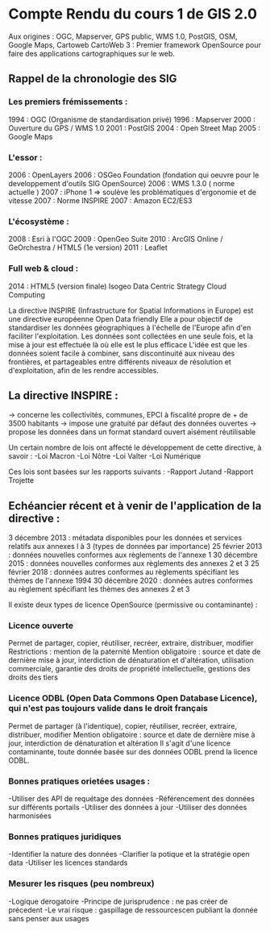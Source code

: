 # Compte Rendu du cours 1 de GIS 2.0

Aux origines : OGC, Mapserver, GPS public, WMS 1.0, PostGIS, OSM, Google Maps, Cartoweb
CartoWeb 3 : Premier framework OpenSource pour faire des applications cartographiques sur le web.

## Rappel de la chronologie des SIG

### Les premiers frémissements : 
1994 : OGC (Organisme de standardisation privé)
1996 : Mapserver
2000 : Ouverture du GPS / WMS 1.0
2001 : PostGIS
2004 : Open Street Map
2005 : Google Maps

### L'essor :
2006 : OpenLayers
2006 : OSGeo Foundation (fondation qui oeuvre pour le developpement d'outils SIG OpenSource)
2006 : WMS 1.3.0 ( norme actuelle )
2007 : iPhone 1 => soulève les problématiques d'ergonomie et de vitesse 
2007 : Norme INSPIRE
2007 : Amazon EC2/ES3

### L'écosystème :
2008 : Esri à l'OGC
2009 : OpenGeo Suite
2010 : ArcGIS Online / GeOrchestra / HTML5 (1e version)
2011 : Leaflet

### Full web & cloud :
2014 : HTML5 (version finale)
Isogeo
Data Centric Strategy
Cloud Computing

La directive INSPIRE (Infrastructure for Spatial Informations in Europe) est une directive européenne Open Data friendly
Elle a pour objectif de standardiser les données géographiques à l'échelle de l'Europe afin d'en faciliter l'exploitation.
Les données sont collectées en une seule fois, et la mise à jour est effectuée là où elle est le plus efficace
L'idée est que les données soient facile à combiner, sans discontinuité aux niveau des frontières, et partageables entre différents niveaux de résolution et d'exploitation, afin de les rendre accessibles.

## La directive INSPIRE :
-> concerne les collectivités, communes, EPCI à fiscalité propre de + de 3500 habitants
-> impose une gratuité par défaut des données ouvertes
-> propose les données dans un format standard ouvert aisément réutilisable

Un certain nombre de lois ont affecté le développement de cette directive, à savoir :
-Loi Macron
-Loi Nôtre
-Loi Valter
-Loi Numérique

Ces lois sont basées sur les rapports suivants :
-Rapport Jutand
-Rapport Trojette

## Echéancier récent et à venir de l'application de la directive :

3 décembre 2013 : métadata disponibles pour les données et services relatifs aux annexes l à 3 (types de données par importance)
25 février 2013 : données nouvelles conformes aux règlements de l'annexe 1
30 décembre 2015 : données nouvelles conformes aux règlements des annexes 2 et 3
25 février 2018 : données autres conformes au règlements spécifiant les thèmes de l'annexe 1994
30 décembre 2020 : données autres conformes au règlement spécifiant les thèmes des annexes 2 et 3

Il existe deux types de licence OpenSource (permissive ou contaminante) :
### Licence ouverte
Permet de partager, copier, réutiliser, recréer, extraire, distribuer, modifier
Restrictions : mention de la paternité
Mention obligatoire : source et date de dernière mise à jour, interdiction de dénaturation et d'altération, utilisation commerciale, garantie des droits de propriété intellectuelle, gestions des droits des tiers

### Licence ODBL (Open Data Commons Open Database Licence), qui n'est pas toujours valide dans le droit français
Permet de partager (à l'identique), copier, réutiliser, recréer, extraire, distribuer, modifier
Mention obligatoire : source et date de dernière mise à jour, interdiction de dénaturation et altération
Il s'agit d'une licence contaminante, toute donnée basée sur des données ODBL prend la licence ODBL.

### Bonnes pratiques orietées usages :
-Utiliser des API de requétage des données
-Référencement des données sur différents portails
-Utiliser des données à jour
-Utiliser des données harmonisées

### Bonnes pratiques juridiques
-Identifier la nature des données
-Clarifier la potique et la stratégie open data
-Utiliser les licences standards

### Mesurer les risques (peu nombreux)
-Logique derogatoire
-Principe de jurisprudence : ne pas créer de précedent
-Le vrai risque : gaspillage de ressourcescen publiant la donnée sans penser aux usages
